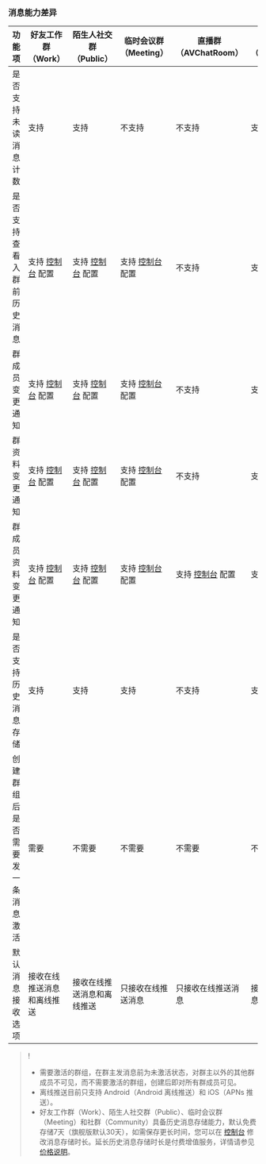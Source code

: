 ### 消息能力差异

|功能项|好友工作群（Work）|陌生人社交群（Public）|临时会议群（Meeting）|直播群（AVChatRoom）|社群（Community）|
|--- |--- |--- |--- |--- |--- |
|是否支持未读消息计数|支持|支持|不支持|不支持|支持|
| 是否支持查看入群前历史消息 | 支持 <a href="https://console.cloud.tencent.com/im-detail/qun-setting">控制台</a> 配置 | 支持 <a href="https://console.cloud.tencent.com/im-detail/qun-setting">控制台</a> 配置 | 支持 <a href="https://console.cloud.tencent.com/im-detail/qun-setting">控制台</a> 配置 | 不支持                                                                                                                             | 支持 <a href="https://console.cloud.tencent.com/im-detail/qun-setting">控制台</a> 配置 |
| 群成员变更通知       | 支持 <a href="https://console.cloud.tencent.com/im-detail/qun-setting">控制台</a> 配置 | 支持 <a href="https://console.cloud.tencent.com/im-detail/qun-setting">控制台</a> 配置 | 支持 <a href="https://console.cloud.tencent.com/im-detail/qun-setting">控制台</a> 配置 | 不支持                                                                                                                             | 支持 <a href="https://console.cloud.tencent.com/im-detail/qun-setting">控制台</a> 配置 |
| 群资料变更通知       | 支持 <a href="https://console.cloud.tencent.com/im-detail/qun-setting">控制台</a> 配置 | 支持 <a href="https://console.cloud.tencent.com/im-detail/qun-setting">控制台</a> 配置 | 支持 <a href="https://console.cloud.tencent.com/im-detail/qun-setting">控制台</a> 配置 | 不支持                                                                                                                             | 支持 <a href="https://console.cloud.tencent.com/im-detail/qun-setting">控制台</a> 配置 |
| 群成员资料变更通知     | 支持 <a href="https://console.cloud.tencent.com/im-detail/qun-setting">控制台</a> 配置 | 支持 <a href="https://console.cloud.tencent.com/im-detail/qun-setting">控制台</a> 配置 | 支持 <a href="https://console.cloud.tencent.com/im-detail/qun-setting">控制台</a> 配置 | 支持 <a href="https://console.cloud.tencent.com/im-detail/qun-setting">控制台</a> 配置 | 支持 <a href="https://console.cloud.tencent.com/im-detail/qun-setting">控制台</a> 配置 |
|是否支持历史消息存储|支持|支持|支持|不支持|支持|
|创建群组后是否需要发一条消息激活|需要|不需要|不需要|不需要|不需要|
|默认消息接收选项| 接收在线推送消息和离线推送 |接收在线推送消息和离线推送|只接收在线推送消息|只接收在线推送消息|接收在线推送消息和离线推送|

>!
>- 需要激活的群组，在群主发消息前为未激活状态，对群主以外的其他群成员不可见，而不需要激活的群组，创建后即对所有群成员可见。
>- 离线推送目前只支持 Android（Android 离线推送）和 iOS（APNs 推送）。
>- 好友工作群（Work）、陌生人社交群（Public）、临时会议群（Meeting）和社群（Community）具备历史消息存储能力，默认免费存储7天（旗舰版默认30天），如需保存更长时间，您可以在 [控制台](https://console.cloud.tencent.com/im) 修改消息存储时长。延长历史消息存储时长是付费增值服务，详情请参见 [价格说明](https://cloud.tencent.com/document/product/269/11673)。
